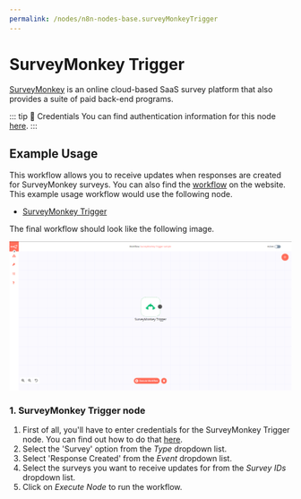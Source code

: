 ```yaml
---
permalink: /nodes/n8n-nodes-base.surveyMonkeyTrigger
---
```


# SurveyMonkey Trigger

[SurveyMonkey](https://www.surveymonkey.com/) is an online cloud-based SaaS survey platform that also provides a suite of paid back-end programs.

::: tip 🔑 Credentials
You can find authentication information for this node [here](../../../credentials/SurveyMonkey/README.md).
:::


## Example Usage

This workflow allows you to receive updates when responses are created for SurveyMonkey surveys. You can also find the [workflow](https://n8n.io/workflows/551) on the website. This example usage workflow would use the following node.
- [SurveyMonkey Trigger]()

The final workflow should look like the following image.

![A workflow with the SurveyMonkey Trigger node](./workflow.png)


### 1. SurveyMonkey Trigger node

1. First of all, you'll have to enter credentials for the SurveyMonkey Trigger node. You can find out how to do that [here](../../../credentials/SurveyMonkey/README.md).
2. Select the 'Survey' option from the *Type* dropdown list.
3. Select 'Response Created' from the *Event* dropdown list.
4. Select the surveys you want to receive updates for from the *Survey IDs* dropdown list.
5. Click on *Execute Node* to run the workflow.
